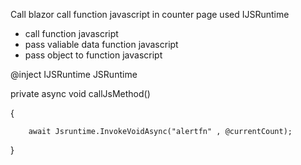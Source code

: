 Call blazor call function  javascript in counter page used IJSRuntime  
 - call function javascript
 - pass valiable data function javascript
 - pass object to function javascript

@inject IJSRuntime JSRuntime

private async void callJsMethod()

{
      
        await Jsruntime.InvokeVoidAsync("alertfn" , @currentCount);
    
}
